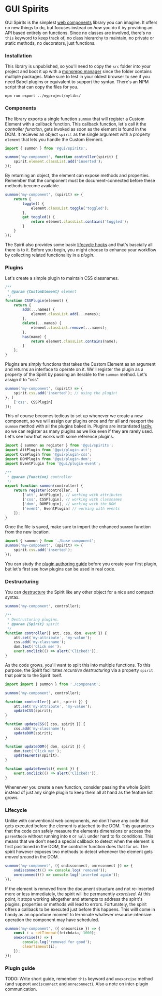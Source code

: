 # GUI Spirits
GUI Spirits is the simplest [web components](https://developer.mozilla.org/en-US/docs/Web/Web_Components) library you can imagine. It offers no new things to do, but focuses instead on *how* you do it by providing an API based entirely on functions. Since no classes are involved, there's no `this` keyword to keep track of, no class hierarchy to maintain, no private or static methods, no decorators, just functions.

### Installation
This library is unpublished, so you'll need to copy the `src` folder into your project and boot it up with a [monorepo manager](https://blog.bitsrc.io/11-tools-to-build-a-monorepo-in-2021-7ce904821cc2) since the folder contains multiple packages. Make sure to test in your oldest browser to see if you need Babel plugins or equivalent to support the syntax. There's an NPM script that can copy the files for you.

```console
npm run export ../myproject/mylibs/
```

### Components
The library exports a single function `summon` that will register a Custom Element with a callback function. This callback function, let's call it the *controller function*, gets invoked as soon as the element is found in the DOM. It recieves an object `spirit` as the single argument with a property `element` that lets you handle the Custom Element.


```js
import { summon } from '@gui/spirits';

summon('my-component', function controller(spirit) {
	spirit.element.classList.add('inserted');
});
```

By returning an object, the element can expose methods and properties. Remember that the component must be document-connected before these methods become available.


```js
summon('my-component', (spirit) => {
	return {
		toggle() {
			element.classList.toggle('toggled');
		},
		get toggled() {
			return element.classList.contains('toggled');
		}
	}
});
```

The Spirit also provides some basic [lifecycle hooks](#lifecycle) and that's bascially all there is to it. Before you begin, you might choose to enhance your workflow by collecting related functionality in a *plugin*.


### Plugins

Let's create a simple plugin to maintain CSS classnames. 

```js
/**
 * @param {CustomElement} element
 */
function CSSPlugin(element) {
	return {
		add(...names) {
			element.classList.add(...names);
		},
		delete(...names) {
			element.classList.remove(...names);
		},
		has(name) {
			return element.classList.contains(name);
		}
	};
}
```

Plugins are simply functions that takes the Custom Element as an argument and returns an interface to operate on it. We'll register the plugin as a property of the Spirit by passing an iterable to the `summon` method. Let's assign it to "css".


```js
summon('my-component', (spirit) => {
	spirit.css.add('inserted'); // using the plugin!
}, [
	['css', CSSPlugin]
]);
```

This of course becomes tedious to set up whenever we create a new component, so we will assign our plugins once and for all and reexport the `summon` method with all the plugins baked in. Plugins are instantiated [lazily](https://en.wikipedia.org/wiki/Lazy_initialization), so we can register as many plugins as we like even if they are rarely used. Let's see how that works with some reference plugins.


```js
import { summon as register } from '@gui/spirits';
import AttPlugin from '@gui/plugin-att';
import CSSPlugin from '@gui/plugin-css';
import DOMPlugin from '@gui/plugin-dom';
import EventPlugin from '@gui/plugin-event';

/**
 * @param {Function} controller
 */
export function summon(controller) {
	return register(controller,  [
		['att', AttPlugin], // working with attributes
		['css', CSSPlugin], // working with classnames
		['dom', DOMPlugin], // working with the DOM
		['event', EventPlugin] // working with events
	]);
}
```

Once the file is saved, make sure to import the enhanced `summon` function from the new location.

```js
import { summon } from './base-component';
summon('my-component', (spirit) => {
    spirit.css.add('inserted');
});
```

You can study the [plugin authoring guide](LINK!) before you create your first plugin, but let's first see how plugins can be used in real code.


### Destructuring

You can [destructure](https://www.javascripttutorial.net/es6/javascript-object-destructuring/) the Spirit like any other object for a nice and compact syntax.

```js
summon('my-component', controller);

/**
 * Destructuring plugins.
 * @param {Spirit} spirit
 */
function controller({ att, css, dom, event }) {
	att.set('my-attribute', 'my-value');
	css.add('my-classname');
	dom.text('Click me!');
	event.onclick(() => alert('Clicked!'));
}
```

As the code grows, you'll want to split this into multiple functions. To this purpose, the Spirit facilitates *recursive destructuring* via a property `spirit` that points to the Spirit itself. 

```js
import import { summon } from './component';

summon('my-component', controller);

function controller({ att, spirit }) {
	att.set('my-attribute', 'my-value');
	updateCSS(spirit);
}

function updateCSS({ css, spirit }) {
	css.add('my-classname');
	updateDOM(spirit);
}

function updateDOM({ dom, spirit }) {
	dom.text('Click me!');
	updateEvents(spirit);
}

function updateEvents({ event }) {
	event.onclick(() => alert('Clicked!'));
}

```

Whenenver you create a new function, consider passing the whole Spirit instead of just any single plugin to keep them all at hand as the feature list grows.


### Lifecycle
 
Unlike with conventional web components, we don't have any code that gets executed before the element is attached to the DOM. This guarantees that the code can safely measure the elements dimensions or access the `parentNode` without running into `0` or `null` under hard to fix conditions. This means that we don't need a special callback to detect when the element is first positioned in the DOM, the controller function does that for us. The spirit however exposes two methods to detect whenever the element gets *moved around* in the DOM.


```js
summon('my-component', ({ ondisconnect, onreconnect }) => {
	ondisconnect(() => console.log('removed'));
	onreconnect(() => console.log('inserted again'));
});
```

If the element is removed from the document structure and not re-inserted more or less immediately, the spirit will be permanently *exorcised*. At this point, it stops working altogether and attempts to address the spirit's plugins, properties or methods will lead to errors. Fortunately, the spirit offers a callback to be executed just before this happens. This willl come in handy as an opportune moment to terminate whatever resource intensive operation the component  may have scheduled.


```js
summon('my-component', ({ onexorcise }) => {
    const i = setTimeout(fetchdata, 1000);
	onexorcise(() => {
	    console.log('removed for good');
	    clearTimeout(i);
	});
});
```


### Plugin guide

TODO: Write short guide, remember `this` keyword and `onexorcise` method (and support `ondisconnect` and `onreconnect`). Also a note on inter-plugin communication.